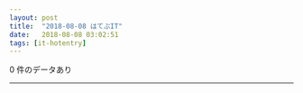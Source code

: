 ```yaml
---
layout: post
title:  "2018-08-08 はてぶIT"
date:   2018-08-08 03:02:51
tags: [it-hotentry]
---
```

0 件のデータあり

<hr>
